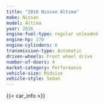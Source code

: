 ```yaml
---
title: "2016 Nissan Altima"
make: Nissan
model: Altima
year: 2016
engine-fuel-type: regular unleaded
engine-hp: 270
engine-cylinders: 6
transmission-type: Automatic
driven-wheels: Front wheel drive
number-of-doors: 4
market-category: Performance
vehicle-size: Midsize
vehicle-style: Sedan
---
```


{{< car_info >}}
